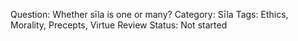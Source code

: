 Question: Whether sīla is one or many?
Category: Sīla
Tags: Ethics, Morality, Precepts, Virtue
Review Status: Not started